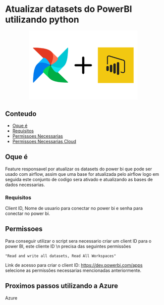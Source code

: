 # Atualizar datasets do PowerBI utilizando python

<p align="center">
  <img src="/src/airflow+power_bi.png" width="350" title="Airflow com power bi" alt="airflow">
</p>

## Conteudo

- [Oque é](#getting_started)
- [Requisitos](#requisitos)
- [Permissoes Necessarias](#Permissoes_Necessarias)
- [Permissoes Necessarias Cloud](#Azure)


## Oque é <a name = "getting_started"></a>

Feature responsavel por atualizar os datasets do power bi que pode ser usado com airflow, assim que uma base for atualizada pelo airflow logo em seguida este conjunto de codigo sera ativado e atualizando as bases de dados necessarias.

### Requisitos <a name = "requisitos"></a>

Client ID, Nome de usuario para conectar no power bi e senha para conectar no power bi.

## Permissoes <a name = "Permissoes_Necessarias"></a>

Para conseguir utilizar o script sera necessario criar um client ID para o power BI, este cliente ID \n
precisa das seguintes permissões 
```
"Read and write all datasets, Read All Workspaces"
```
Link de acesso para criar o client ID: https://dev.powerbi.com/apps selecione as permissões necessarias mencionadas anteriormente.

## Proximos passos utilizando a Azure <a name = "Azure"></a>

Azure